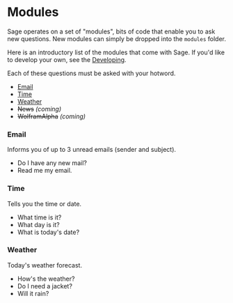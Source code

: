 # Modules

Sage operates on a set of "modules", bits of code that enable you to ask new
questions. New modules can simply be dropped into the `modules` folder.

Here is an introductory list of the modules that come with Sage. If you'd like
to develop your own, see the [Developing](developing.md).

Each of these questions must be asked with your hotword.

* [Email](#email)
* [Time](#time)
* [Weather](#weather)
* ~~News~~ _(coming)_
* ~~WolframAlpha~~ _(coming)_

### Email

Informs you of up to 3 unread emails (sender and subject).

* Do I have any new mail?
* Read me my email.

### Time

Tells you the time or date.

* What time is it?
* What day is it?
* What is today's date?

### Weather

Today's weather forecast.

* How's the weather?
* Do I need a jacket?
* Will it rain?

